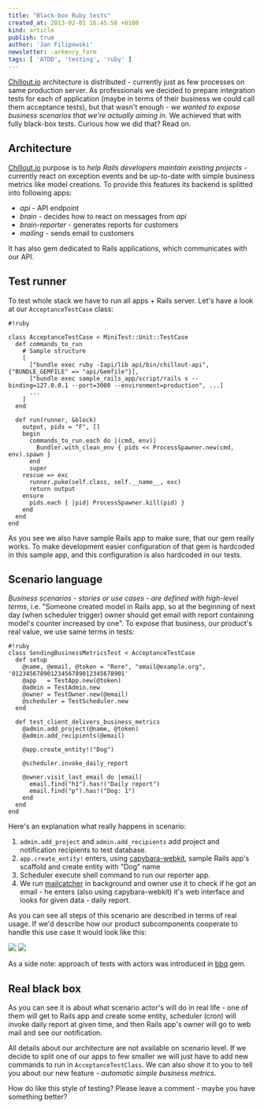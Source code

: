 ```yaml
---
title: "Black-box Ruby tests"
created_at: 2013-02-01 16:45:58 +0100
kind: article
publish: true
author: 'Jan Filipowski'
newsletter: :arkency_form
tags: [ 'ATDD', 'testing', 'ruby' ]
---
```


[Chillout.io](http://chillout.io/) architecture is distributed - currently just as few processes on same production server. As professionals we decided to prepare integration tests for each of application (maybe in terms of their business we could call them acceptance tests), but that wasn't enough - _we wanted to expose business scenarios that we're actually aiming in_. We achieved that with fully black-box tests. Curious how we did that? Read on.

<!-- more -->

## Architecture

[Chillout.io](http://chillout.io/) purpose is to _help Rails developers maintain existing projects_ - currently react on exception events and be up-to-date with simple business metrics like model creations. To provide this features its backend is splitted into following apps:

* *api* - API endpoint
* *brain* - decides how to react on messages from *api*
* *brain-reporter* - generates reports for customers
* *mailing* - sends email to customers

It has also gem dedicated to Rails applications, which communicates with our API.

## Test runner

To test whole stack we have to run all apps + Rails server. Let's have a look at our ```AcceptanceTestCase``` class:

```
#!ruby

class AcceptanceTestCase < MiniTest::Unit::TestCase
  def commands_to_run
    # Sample structure
    [
      ["bundle exec ruby -Iapi/lib api/bin/chillout-api", {"BUNDLE_GEMFILE" => "api/Gemfile"}],
      ["bundle exec sample_rails_app/script/rails s --binding=127.0.0.1 --port=3000 --environment=production", ...]
      ...
    ]
  end

  def run(runner, &block)
    output, pids = "F", []
    begin
      commands_to_run.each do |(cmd, env)|
        Bundler.with_clean_env { pids << ProcessSpawner.new(cmd, env).spawn }
      end
      super
    rescue => exc
      runner.puke(self.class, self.__name__, exc)
      return output
    ensure
      pids.each { |pid| ProcessSpawner.kill(pid) }
    end
  end
end
```

As you see we also have sample Rails app to make sure, that our gem really works. To make development easier configuration of that gem is hardcoded in this sample app, and this configuration is also hardcoded in our tests.

## Scenario language

_Business scenarios - stories or use cases - are defined with high-level terms_, i.e. "Someone created model in Rails app, so at the beginning of next day (when scheduler trigger) owner should get email with report containing model's counter increased by one". To expose that business, our product's real value, we use same terms in tests:

```
#!ruby
class SendingBusinessMetricsTest < AcceptanceTestCase
  def setup
    @name, @email, @token = "Rere", "email@example.org", '01234567890123456789012345678901'
    @app   = TestApp.new(@token)
    @admin = TestAdmin.new
    @owner = TestOwner.new(@email)
    @scheduler = TestScheduler.new
  end

  def test_client_delivers_business_metrics
    @admin.add_project(@name, @token)
    @admin.add_recipients(@email)

    @app.create_entity!("Dog")

    @scheduler.invoke_daily_report

    @owner.visit_last_email do |email|
      email.find("h1").has!("Daily report")
      email.find("p").has!("Dog: 1")
    end
  end
end
```

Here's an explanation what really happens in scenario:

1. ```admin.add_project``` and ```admin.add_recipients``` add project and notification recipients to test database.
2. ```app.create_entity!``` enters, using [capybara-webkit](https://github.com/thoughtbot/capybara-webkit), sample Rails app's scaffold and create entity with "Dog" name
3. Scheduler execute shell command to run our reporter app.
4. We run [mailcatcher](http://mailcatcher.me/) in background and owner use it to check if he got an email - he enters (also using capybara-webkit) it's web interface and looks for given data - daily report.

As you can see all steps of this scenario are described in terms of real usage. If we'd describe how our product subcomponents cooperate to handle this use case it would look like this:

<a href="/assets/images/black-box-ruby-tests/flow1.png" rel="lightbox"><img src="/assets/images/black-box-ruby-tests/flow1-fit.png" class="fit"></a>
<a href="/assets/images/black-box-ruby-tests/flow2.png" rel="lightbox"><img src="/assets/images/black-box-ruby-tests/flow2-fit.png" class="fit"></a>

As a side note: approach of tests with actors was introduced in [bbq](http://github.com/drugpl/bbq) gem.

## Real black box

As you can see it is about what scenario actor's will do in real life - one of them will get to Rails app and create some entity, scheduler (cron) will invoke daily report at given time, and then Rails app's owner will go to web mail and see our notification.

All details about our architecture are not available on scenario level. If we decide to split one of our apps to few smaller we will just have to add new commands to run in ```AcceptanceTestClass```. We can also show it to you to tell you about our new feature - _automatic simple business metrics_.

How do like this style of testing? Please leave a comment - maybe you have something better?
